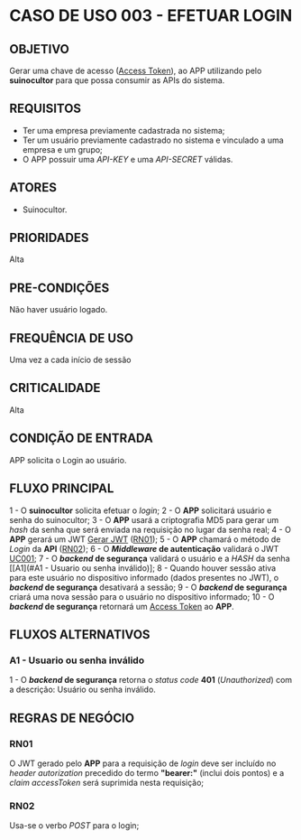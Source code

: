 # CASO DE USO 003 - EFETUAR LOGIN
## OBJETIVO
Gerar uma chave de acesso ([Access Token]), ao APP utilizando pelo **suinocultor** para que possa consumir as APIs do sistema.

## REQUISITOS
- Ter uma empresa previamente cadastrada no sistema;
- Ter um usuário previamente cadastrado no sistema e vinculado a uma empresa e um grupo;
- O APP possuir uma *API-KEY* e uma *API-SECRET* válidas.

## ATORES
- Suinocultor.

## PRIORIDADES
Alta

## PRE-CONDIÇÕES
Não haver usuário logado.

## FREQUÊNCIA DE USO
Uma vez a cada início de sessão

## CRITICALIDADE
Alta

## CONDIÇÃO DE ENTRADA
APP solicita o Login ao usuário.

## FLUXO PRINCIPAL
1 - O **suinocultor** solicita efetuar o *login*;
2 - O **APP** solicitará usuário e senha do suinocultor;
3 - O **APP** usará a criptografia MD5 para gerar um *hash* da senha que será enviada na requisição no lugar da senha real;
4 - O **APP** gerará um JWT [Gerar JWT] ([RN01](#RN01));
5 - O **APP** chamará o método de *Login* da **API** ([RN02](#RN02));
6 - O ***Middleware* de autenticação** validará o JWT [UC001];
7 - O ***backend* de segurança** validará o usuário e a *HASH* da senha [[A1](#A1 - Usuario ou senha inválido)];
8 - Quando houver sessão ativa para este usuário no dispositivo informado (dados presentes no JWT), o ***backend* de segurança** desativará a sessão;
9 - O ***backend* de segurança** criará uma nova sessão para o usuário no dispositivo informado;
10 - O ***backend* de segurança** retornará um [Access Token] ao **APP**.

## FLUXOS ALTERNATIVOS
### A1 - Usuario ou senha inválido
1 -  O ***backend* de segurança** retorna o *status code* **401** (*Unauthorized*)  com a descrição: Usuário ou senha inválido.

## REGRAS DE NEGÓCIO
### RN01
O JWT gerado pelo **APP** para a requisição de *login* deve ser incluído no *header autorization* precedido do termo **"bearer:"** (inclui dois pontos) e a *claim accessToken* será suprimida nesta requisição;
### RN02
Usa-se o verbo *POST* para o login;


[//]: # (REFERENCE LINKS)

[Gerar JWT]: <../policy/gerar-jwt.md>
[Access Token]: <../policy/access-token.md>
[UC001]: <./uc001-validar-jwt.md>